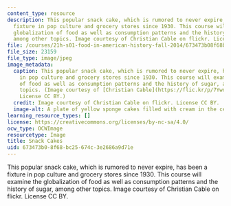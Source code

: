 ```yaml
---
content_type: resource
description: This popular snack cake, which is rumored to never expire, has been a
  fixture in pop culture and grocery stores since 1930. This course will examine the
  globalization of food as well as consumption patterns and the history of sugar,
  among other topics. Image courtesy of Christian Cable on flickr. License CC BY.
file: /courses/21h-s01-food-in-american-history-fall-2014/673473b08f68bc25674c3e2686a9d71e_21h-s01f14.jpg
file_size: 23159
file_type: image/jpeg
image_metadata:
  caption: This popular snack cake, which is rumored to never expire, has been a fixture
    in pop culture and grocery stores since 1930. This course will examine the globalization
    of food as well as consumption patterns and the history of sugar, among other
    topics. (Image courtesy of [Christian Cable](https://flic.kr/p/7Ywntm) on flickr.
    License CC BY.)
  credit: Image courtesy of Christian Cable on flickr. License CC BY.
  image-alt: A plate of yellow sponge cakes filled with cream in the center.
learning_resource_types: []
license: https://creativecommons.org/licenses/by-nc-sa/4.0/
ocw_type: OCWImage
resourcetype: Image
title: Snack Cakes
uid: 673473b0-8f68-bc25-674c-3e2686a9d71e
---
```

This popular snack cake, which is rumored to never expire, has been a fixture in pop culture and grocery stores since 1930. This course will examine the globalization of food as well as consumption patterns and the history of sugar, among other topics. Image courtesy of Christian Cable on flickr. License CC BY.
